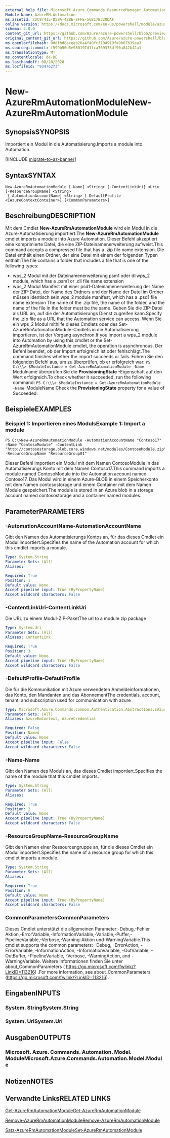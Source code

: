 ```yaml
---
external help file: Microsoft.Azure.Commands.ResourceManager.Automation.dll-Help.xml
Module Name: AzureRM.Automation
ms.assetid: 2DC97415-D59A-428E-8FFE-56B17B320DAF
online version: https://docs.microsoft.com/en-us/powershell/module/azurerm.automation/new-azurermautomationmodule
schema: 2.0.0
content_git_url: https://github.com/Azure/azure-powershell/blob/preview/src/ResourceManager/Automation/Commands.Automation/help/New-AzureRmAutomationModule.md
original_content_git_url: https://github.com/Azure/azure-powershell/blob/preview/src/ResourceManager/Automation/Commands.Automation/help/New-AzureRmAutomationModule.md
ms.openlocfilehash: 0ddfbd8aceeb26a4f40fcf104919fa9b67b39aa3
ms.sourcegitcommit: f599b50d5e980197d1fca769378df90a842b42a1
ms.translationtype: MT
ms.contentlocale: de-DE
ms.lasthandoff: 08/20/2020
ms.locfileid: "93476273"
---
```

# <span data-ttu-id="64643-101">New-AzureRmAutomationModule</span><span class="sxs-lookup"><span data-stu-id="64643-101">New-AzureRmAutomationModule</span></span>

## <span data-ttu-id="64643-102">Synopsis</span><span class="sxs-lookup"><span data-stu-id="64643-102">SYNOPSIS</span></span>
<span data-ttu-id="64643-103">Importiert ein Modul in die Automatisierung.</span><span class="sxs-lookup"><span data-stu-id="64643-103">Imports a module into Automation.</span></span>

[!INCLUDE [migrate-to-az-banner](../../includes/migrate-to-az-banner.md)]

## <span data-ttu-id="64643-104">Syntax</span><span class="sxs-lookup"><span data-stu-id="64643-104">SYNTAX</span></span>

```
New-AzureRmAutomationModule [-Name] <String> [-ContentLinkUri] <Uri> [-ResourceGroupName] <String>
 [-AutomationAccountName] <String> [-DefaultProfile <IAzureContextContainer>] [<CommonParameters>]
```

## <span data-ttu-id="64643-105">Beschreibung</span><span class="sxs-lookup"><span data-stu-id="64643-105">DESCRIPTION</span></span>
<span data-ttu-id="64643-106">Mit dem Cmdlet **New-AzureRmAutomationModule** wird ein Modul in die Azure-Automatisierung importiert.</span><span class="sxs-lookup"><span data-stu-id="64643-106">The **New-AzureRmAutomationModule** cmdlet imports a module into Azure Automation.</span></span>
<span data-ttu-id="64643-107">Dieser Befehl akzeptiert eine komprimierte Datei, die eine ZIP-Dateinamenerweiterung aufweist.</span><span class="sxs-lookup"><span data-stu-id="64643-107">This command accepts a compressed file that has a .zip file name extension.</span></span>
<span data-ttu-id="64643-108">Die Datei enthält einen Ordner, der eine Datei mit einem der folgenden Typen enthält:</span><span class="sxs-lookup"><span data-stu-id="64643-108">The file contains a folder that includes a file that is one of the following types:</span></span> 
- <span data-ttu-id="64643-109">wps_2 Modul mit der Dateinamenerweiterung psm1 oder dll</span><span class="sxs-lookup"><span data-stu-id="64643-109">wps_2 module, which has a .psm1 or .dll file name extension</span></span> 
- <span data-ttu-id="64643-110">wps_2 Modul Manifest mit einer psd1-Dateinamenerweiterung der Name der ZIP-Datei, der Name des Ordners und der Name der Datei im Ordner müssen identisch sein.</span><span class="sxs-lookup"><span data-stu-id="64643-110">wps_2 module manifest, which has a .psd1 file name extension The name of the .zip file, the name of the folder, and the name of the file in the folder must be the same.</span></span>
<span data-ttu-id="64643-111">Geben Sie die ZIP-Datei als URL an, auf die der Automatisierungs Dienst zugreifen kann.</span><span class="sxs-lookup"><span data-stu-id="64643-111">Specify the .zip file as a URL that the Automation service can access.</span></span>
<span data-ttu-id="64643-112">Wenn Sie ein wps_2 Modul mithilfe dieses Cmdlets oder des Set-AzureRmAutomationModule-Cmdlets in die Automatisierung importieren, ist der Vorgang asynchron.</span><span class="sxs-lookup"><span data-stu-id="64643-112">If you import a wps_2 module into Automation by using this cmdlet or the Set-AzureRmAutomationModule cmdlet, the operation is asynchronous.</span></span>
<span data-ttu-id="64643-113">Der Befehl beendet, ob der Import erfolgreich ist oder fehlschlägt.</span><span class="sxs-lookup"><span data-stu-id="64643-113">The command finishes whether the import succeeds or fails.</span></span>
<span data-ttu-id="64643-114">Führen Sie den folgenden Befehl aus, um zu überprüfen, ob er erfolgreich war: `PS C:\\\> $ModuleInstance = Get-AzureRmAutomationModule -Name ` Modulname überprüfen Sie die **ProvisioningState** -Eigenschaft auf den Wert erfolgreich.</span><span class="sxs-lookup"><span data-stu-id="64643-114">To check whether it succeeded, run the following command: `PS C:\\\> $ModuleInstance = Get-AzureRmAutomationModule -Name `ModuleName Check the **ProvisioningState** property for a value of Succeeded.</span></span>

## <span data-ttu-id="64643-115">Beispiele</span><span class="sxs-lookup"><span data-stu-id="64643-115">EXAMPLES</span></span>

### <span data-ttu-id="64643-116">Beispiel 1: Importieren eines Moduls</span><span class="sxs-lookup"><span data-stu-id="64643-116">Example 1: Import a module</span></span>
```
PS C:\>New-AzureRmAutomationModule -AutomationAccountName "Contoso17" -Name "ContosoModule" -ContentLink "http://contosostorage.blob.core.windows.net/modules/ContosoModule.zip" -ResourceGroupName "ResourceGroup01"
```

<span data-ttu-id="64643-117">Dieser Befehl importiert ein Modul mit dem Namen ContosoModule in das Automatisierungs Konto mit dem Namen Contoso17.</span><span class="sxs-lookup"><span data-stu-id="64643-117">This command imports a module named ContosoModule into the Automation account named Contoso17.</span></span>
<span data-ttu-id="64643-118">Das Modul wird in einem Azure-BLOB in einem Speicherkonto mit dem Namen contosostorage und einem Container mit dem Namen Module gespeichert.</span><span class="sxs-lookup"><span data-stu-id="64643-118">The module is stored in an Azure blob in a storage account named contosostorage and a container named modules.</span></span>

## <span data-ttu-id="64643-119">Parameter</span><span class="sxs-lookup"><span data-stu-id="64643-119">PARAMETERS</span></span>

### <span data-ttu-id="64643-120">-AutomationAccountName</span><span class="sxs-lookup"><span data-stu-id="64643-120">-AutomationAccountName</span></span>
<span data-ttu-id="64643-121">Gibt den Namen des Automatisierungs Kontos an, für das dieses Cmdlet ein Modul importiert.</span><span class="sxs-lookup"><span data-stu-id="64643-121">Specifies the name of the Automation account for which this cmdlet imports a module.</span></span>

```yaml
Type: System.String
Parameter Sets: (All)
Aliases:

Required: True
Position: 1
Default value: None
Accept pipeline input: True (ByPropertyName)
Accept wildcard characters: False
```

### <span data-ttu-id="64643-122">-ContentLinkUri</span><span class="sxs-lookup"><span data-stu-id="64643-122">-ContentLinkUri</span></span>
<span data-ttu-id="64643-123">Die URL zu einem Modul-ZIP-Paket</span><span class="sxs-lookup"><span data-stu-id="64643-123">The url to a module zip package</span></span>

```yaml
Type: System.Uri
Parameter Sets: (All)
Aliases: ContentLink

Required: True
Position: 3
Default value: None
Accept pipeline input: True (ByPropertyName)
Accept wildcard characters: False
```

### <span data-ttu-id="64643-124">-DefaultProfile</span><span class="sxs-lookup"><span data-stu-id="64643-124">-DefaultProfile</span></span>
<span data-ttu-id="64643-125">Die für die Kommunikation mit Azure verwendeten Anmeldeinformationen, das Konto, den Mandanten und das Abonnement</span><span class="sxs-lookup"><span data-stu-id="64643-125">The credentials, account, tenant, and subscription used for communication with azure</span></span>

```yaml
Type: Microsoft.Azure.Commands.Common.Authentication.Abstractions.IAzureContextContainer
Parameter Sets: (All)
Aliases: AzureRmContext, AzureCredential

Required: False
Position: Named
Default value: None
Accept pipeline input: False
Accept wildcard characters: False
```

### <span data-ttu-id="64643-126">-Name</span><span class="sxs-lookup"><span data-stu-id="64643-126">-Name</span></span>
<span data-ttu-id="64643-127">Gibt den Namen des Moduls an, das dieses Cmdlet importiert.</span><span class="sxs-lookup"><span data-stu-id="64643-127">Specifies the name of the module that this cmdlet imports.</span></span>

```yaml
Type: System.String
Parameter Sets: (All)
Aliases:

Required: True
Position: 2
Default value: None
Accept pipeline input: True (ByPropertyName)
Accept wildcard characters: False
```

### <span data-ttu-id="64643-128">-ResourceGroupName</span><span class="sxs-lookup"><span data-stu-id="64643-128">-ResourceGroupName</span></span>
<span data-ttu-id="64643-129">Gibt den Namen einer Ressourcengruppe an, für die dieses Cmdlet ein Modul importiert.</span><span class="sxs-lookup"><span data-stu-id="64643-129">Specifies the name of a resource group for which this cmdlet imports a module.</span></span>

```yaml
Type: System.String
Parameter Sets: (All)
Aliases:

Required: True
Position: 0
Default value: None
Accept pipeline input: True (ByPropertyName)
Accept wildcard characters: False
```

### <span data-ttu-id="64643-130">CommonParameters</span><span class="sxs-lookup"><span data-stu-id="64643-130">CommonParameters</span></span>
<span data-ttu-id="64643-131">Dieses Cmdlet unterstützt die allgemeinen Parameter:-Debug,-Fehler Aktion,-ErrorVariable,-InformationVariable,-Variable,-Puffer,-PipelineVariable,-Verbose,-Warning-Aktion und-WarningVariable.</span><span class="sxs-lookup"><span data-stu-id="64643-131">This cmdlet supports the common parameters: -Debug, -ErrorAction, -ErrorVariable, -InformationAction, -InformationVariable, -OutVariable, -OutBuffer, -PipelineVariable, -Verbose, -WarningAction, and -WarningVariable.</span></span> <span data-ttu-id="64643-132">Weitere Informationen finden Sie unter about_CommonParameters ( https://go.microsoft.com/fwlink/?LinkID=113216) .</span><span class="sxs-lookup"><span data-stu-id="64643-132">For more information, see about_CommonParameters (https://go.microsoft.com/fwlink/?LinkID=113216).</span></span>

## <span data-ttu-id="64643-133">Eingaben</span><span class="sxs-lookup"><span data-stu-id="64643-133">INPUTS</span></span>

### <span data-ttu-id="64643-134">System. String</span><span class="sxs-lookup"><span data-stu-id="64643-134">System.String</span></span>

### <span data-ttu-id="64643-135">System. Uri</span><span class="sxs-lookup"><span data-stu-id="64643-135">System.Uri</span></span>

## <span data-ttu-id="64643-136">Ausgaben</span><span class="sxs-lookup"><span data-stu-id="64643-136">OUTPUTS</span></span>

### <span data-ttu-id="64643-137">Microsoft. Azure. Commands. Automation. Model. Module</span><span class="sxs-lookup"><span data-stu-id="64643-137">Microsoft.Azure.Commands.Automation.Model.Module</span></span>

## <span data-ttu-id="64643-138">Notizen</span><span class="sxs-lookup"><span data-stu-id="64643-138">NOTES</span></span>

## <span data-ttu-id="64643-139">Verwandte Links</span><span class="sxs-lookup"><span data-stu-id="64643-139">RELATED LINKS</span></span>

[<span data-ttu-id="64643-140">Get-AzureRmAutomationModule</span><span class="sxs-lookup"><span data-stu-id="64643-140">Get-AzureRmAutomationModule</span></span>](./Get-AzureRmAutomationModule.md)

[<span data-ttu-id="64643-141">Remove-AzureRmAutomationModule</span><span class="sxs-lookup"><span data-stu-id="64643-141">Remove-AzureRmAutomationModule</span></span>](./Remove-AzureRmAutomationModule.md)

[<span data-ttu-id="64643-142">Satz-AzureRmAutomationModule</span><span class="sxs-lookup"><span data-stu-id="64643-142">Set-AzureRmAutomationModule</span></span>](./Set-AzureRmAutomationModule.md)


